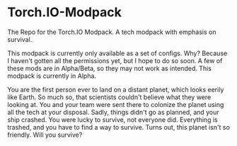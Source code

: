 Torch.IO-Modpack
================

The Repo for the Torch.IO Modpack. A tech modpack with emphasis on survival.

This modpack is currently only available as a set of configs. Why? Because I haven't gotten all the permissions yet, but I hope to do so soon. A few of these mods are in Alpha/Beta, so they may not work as intended. This modpack is currently in Alpha.

You are the first person ever to land on a distant planet, which looks eerily like Earth. So much so, that scientists couldn't believe what they were looking at. You and your team were sent there to colonize the planet using all the tech at your disposal. Sadly, things didn't go as planned, and your ship crashed. You were lucky to survive, not everyone did. Everything is trashed, and you have to find a way to survive. Turns out, this planet isn't so friendly. Will you survive?
